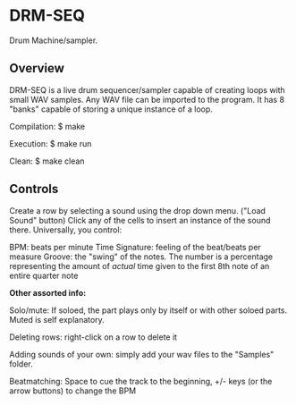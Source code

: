 # DRM-SEQ

Drum Machine/sampler.

## Overview

DRM-SEQ is a live drum sequencer/sampler capable of creating loops with small
WAV samples.  Any WAV file can be imported to the program. It has 8 "banks" capable
of storing a unique instance of a loop.

Compilation:
$ make

Execution:
$ make run

Clean:
$ make clean

## Controls

Create a row by selecting a sound using the drop down menu. ("Load Sound" button)
Click any of the cells to insert an instance of the sound there. Universally, you control:

BPM: beats per minute
Time Signature: feeling of the beat/beats per measure
Groove: the "swing" of the notes.  The number is a percentage representing the amount of *actual* time given to the first 8th note of an entire quarter note

**Other assorted info:**

Solo/mute: If soloed, the part plays only by itself or with other soloed parts.
    Muted is self explanatory.

Deleting rows: right-click on a row to delete it

Adding sounds of your own: simply add your wav files to the "Samples" folder.

Beatmatching: Space to cue the track to the beginning, +/- keys (or the arrow buttons)
    to change the BPM
